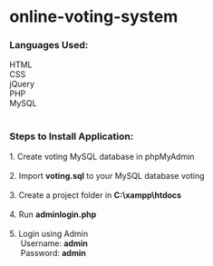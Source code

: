 # online-voting-system
<h3>Languages Used:</h3>
HTML<br/>
CSS<br/>
jQuery<br/>
PHP<br/>
MySQL<br/><br/>

<h3>Steps to Install Application:</h3>
1. Create voting MySQL database in phpMyAdmin<br/><br/>
2. Import <b>voting.sql</b> to your MySQL database voting<br/><br/>
3. Create a project folder in <b>C:\xampp\htdocs</b><br/><br/>
4. Run <b>adminlogin.php</b><br/><br/>
5. Login using Admin</b><br/>
   &nbsp&nbsp&nbsp&nbsp&nbspUsername: <b>admin</b><br/>
   &nbsp&nbsp&nbsp&nbsp&nbspPassword: <b>admin</b><br/>

